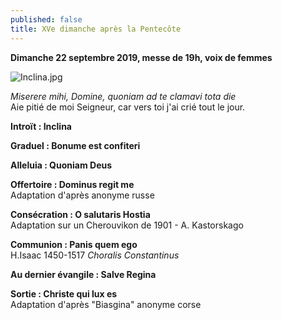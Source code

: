```yaml
---
published: false
title: XVe dimanche après la Pentecôte
---
```

**Dimanche 22 septembre 2019, messe de 19h, voix de femmes**  

![Inclina.jpg]({{site.baseurl}}/images/Inclina.jpg)

*Miserere mihi, Domine, quoniam ad te clamavi tota die*  
Aie pitié de moi Seigneur, car vers toi j'ai crié tout le jour.

**Introït : Inclina**

**Graduel : Bonume est confiteri**  

**Alleluia : Quoniam Deus**  

**Offertoire : Dominus regit me**  
Adaptation d'après anonyme russe

**Consécration : O salutaris Hostia**  
Adaptation sur un Cherouvikon de 1901 - A. Kastorskago

**Communion : Panis quem ego**  
H.Isaac 1450-1517 *Choralis Constantinus*

**Au dernier évangile : Salve Regina**  

**Sortie : Christe qui lux es**  
Adaptation d'après "Biasgina" anonyme corse

